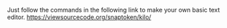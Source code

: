 Just follow the commands in the following link to make your own basic text editor.
https://viewsourcecode.org/snaptoken/kilo/
